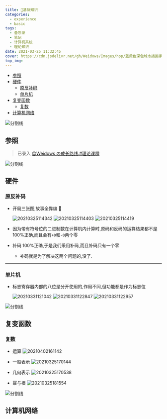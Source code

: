 ```yaml
---
title: 🌈基础知识
categories:
  - experience
  - basic
tags:
  - 备忘录
  - 笔记
  - 计算机系统
  - 理论知识
date: 2021-03-25 11:32:45
cover: https://cdn.jsdelivr.net/gh/Weidows/Images/hpp/蓝黄色深色城市插画手绘地球一小时宣传微信公众号封面.jpg
top_img:
---
```


<!--
 * @?: *********************************************************************
 * @Author: Weidows
 * @LastEditors: Weidows
 * @LastEditTime: 2021-09-30 10:29:46
 * @FilePath: \Blog-private\source\_posts\experience\basic\基础知识.md
 * @Description:
 * @!: *********************************************************************
-->

- [参照](#参照)
- [硬件](#硬件)
  - [原反补码](#原反补码)
  - [单片机](#单片机)
- [复变函数](#复变函数)
  - [复数](#复数)
- [计算机网络](#计算机网络)

![分割线](https://cdn.jsdelivr.net/gh/Weidows/Images/img/divider.png)

## 参照

> 已录入 [😍Weidows の成长路线.#理论课程](../../../others/LearnWay#理论课程)

![分割线](https://cdn.jsdelivr.net/gh/Weidows/Images/img/divider.png)

## 硬件

### 原反补码

- 开局三张图,故事全靠编 🤣

  <img src="https://cdn.jsdelivr.net/gh/Weidows/Images/hpp/20210325114342.png" alt="20210325114342" />
  <img src="https://cdn.jsdelivr.net/gh/Weidows/Images/hpp/20210325114403.png" alt="20210325114403" />
  <img src="https://cdn.jsdelivr.net/gh/Weidows/Images/hpp/20210325114419.png" alt="20210325114419" />

- 因为带有符号位的二进制数在计算机内计算时,原码和反码的运算结果都不是 100%正确,而且会有`+0`和`-0`两个零

- 补码 100%正确,于是我们采用补码,而且补码只有一个零

  - 补码就是为了解决这两个问题的,没了.

---

### 单片机

- 标志寄存器内部的八位是分开使用的,作用不同,但功能都是作为标志位

  <img src="https://cdn.jsdelivr.net/gh/Weidows/Images/hpp/20210331121042.png" alt="20210331121042" />

  <img src="https://cdn.jsdelivr.net/gh/Weidows/Images/hpp/20210331122847.png" alt="20210331122847" />

  <img src="https://cdn.jsdelivr.net/gh/Weidows/Images/hpp/20210331122957.png" alt="20210331122957" />

![分割线](https://cdn.jsdelivr.net/gh/Weidows/Images/img/divider.png)

## 复变函数

### 复数

- 运算
  <img src="https://cdn.jsdelivr.net/gh/Weidows/Images/hpp/20210402161142.png" alt="20210402161142" />

- 一般表示
  <img src="https://cdn.jsdelivr.net/gh/Weidows/Images/hpp/20210325170144.png" alt="20210325170144" />

- 几何表示
  <img src="https://cdn.jsdelivr.net/gh/Weidows/Images/hpp/20210325170538.png" alt="20210325170538" />

- 幂与根
  <img src="https://cdn.jsdelivr.net/gh/Weidows/Images/hpp/20210325181554.png" alt="20210325181554" />

![分割线](https://cdn.jsdelivr.net/gh/Weidows/Images/img/divider.png)

## 计算机网络

